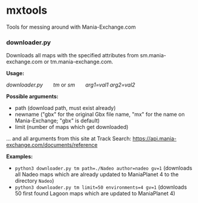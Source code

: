 # mxtools
Tools for messing around with Mania-Exchange.com

### downloader.py
Downloads all maps with the specified attributes from sm.mania-exchange.com or tm.mania-exchange.com.

**Usage:**

*downloader.py*    *tm* or *sm*    *arg1=val1 arg2=val2*

**Possible arguments:**
- path (download path, must exist already)
- newname ("gbx" for the original Gbx file name, "mx" for the name on Mania-Exchange; "gbx" is default) 
- limit (number of maps which get downloaded)

... and all arguments from this site at Track Search: https://api.mania-exchange.com/documents/reference

**Examples:**
- `python3 downloader.py tm path=./Nadeo author=nadeo gv=1` (downloads all Nadeo maps which are already updated to ManiaPlanet 4 to the directory `Nadeo`)
- `python3 downloader.py tm limit=50 environments=4 gv=1` (downloads 50 first found Lagoon maps which are updated to ManiaPlanet 4)
